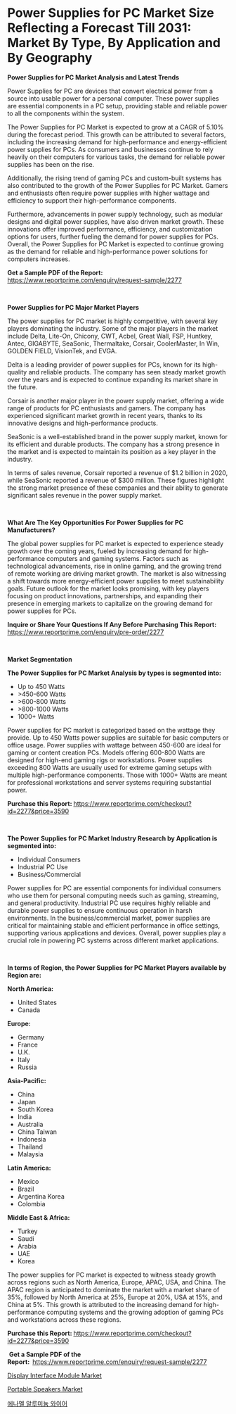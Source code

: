 <p><h1>Power Supplies for PC Market Size Reflecting a Forecast Till 2031: Market By Type, By Application and By Geography</h1></p><p><strong>Power Supplies for PC Market Analysis and Latest Trends</strong></p>
<p><p>Power Supplies for PC are devices that convert electrical power from a source into usable power for a personal computer. These power supplies are essential components in a PC setup, providing stable and reliable power to all the components within the system.</p><p>The Power Supplies for PC Market is expected to grow at a CAGR of 5.10% during the forecast period. This growth can be attributed to several factors, including the increasing demand for high-performance and energy-efficient power supplies for PCs. As consumers and businesses continue to rely heavily on their computers for various tasks, the demand for reliable power supplies has been on the rise.</p><p>Additionally, the rising trend of gaming PCs and custom-built systems has also contributed to the growth of the Power Supplies for PC Market. Gamers and enthusiasts often require power supplies with higher wattage and efficiency to support their high-performance components.</p><p>Furthermore, advancements in power supply technology, such as modular designs and digital power supplies, have also driven market growth. These innovations offer improved performance, efficiency, and customization options for users, further fueling the demand for power supplies for PCs. Overall, the Power Supplies for PC Market is expected to continue growing as the demand for reliable and high-performance power solutions for computers increases.</p></p>
<p><strong>Get a Sample PDF of the Report:&nbsp;</strong> <a href="https://www.reportprime.com/enquiry/request-sample/2277">https://www.reportprime.com/enquiry/request-sample/2277</a></p>
<p>&nbsp;</p>
<p><strong>Power Supplies for PC Major Market Players</strong></p>
<p><p>The power supplies for PC market is highly competitive, with several key players dominating the industry. Some of the major players in the market include Delta, Lite-On, Chicony, CWT, Acbel, Great Wall, FSP, Huntkey, Antec, GIGABYTE, SeaSonic, Thermaltake, Corsair, CoolerMaster, In Win, GOLDEN FIELD, VisionTek, and EVGA.</p><p>Delta is a leading provider of power supplies for PCs, known for its high-quality and reliable products. The company has seen steady market growth over the years and is expected to continue expanding its market share in the future.</p><p>Corsair is another major player in the power supply market, offering a wide range of products for PC enthusiasts and gamers. The company has experienced significant market growth in recent years, thanks to its innovative designs and high-performance products.</p><p>SeaSonic is a well-established brand in the power supply market, known for its efficient and durable products. The company has a strong presence in the market and is expected to maintain its position as a key player in the industry.</p><p>In terms of sales revenue, Corsair reported a revenue of $1.2 billion in 2020, while SeaSonic reported a revenue of $300 million. These figures highlight the strong market presence of these companies and their ability to generate significant sales revenue in the power supply market.</p></p>
<p>&nbsp;</p>
<p><strong>What Are The Key Opportunities For Power Supplies for PC Manufacturers?</strong></p>
<p><p>The global power supplies for PC market is expected to experience steady growth over the coming years, fueled by increasing demand for high-performance computers and gaming systems. Factors such as technological advancements, rise in online gaming, and the growing trend of remote working are driving market growth. The market is also witnessing a shift towards more energy-efficient power supplies to meet sustainability goals. Future outlook for the market looks promising, with key players focusing on product innovations, partnerships, and expanding their presence in emerging markets to capitalize on the growing demand for power supplies for PCs.</p></p>
<p><strong>Inquire or Share Your Questions If Any Before Purchasing This Report:</strong> <a href="https://www.reportprime.com/enquiry/pre-order/2277">https://www.reportprime.com/enquiry/pre-order/2277</a></p>
<p>&nbsp;</p>
<p><strong>Market Segmentation</strong></p>
<p><strong>The Power Supplies for PC Market Analysis by types is segmented into:</strong></p>
<p><ul><li>Up to 450 Watts</li><li>>450-600 Watts</li><li>>600-800 Watts</li><li>>800-1000 Watts</li><li>1000+ Watts</li></ul></p>
<p><p>Power supplies for PC market is categorized based on the wattage they provide. Up to 450 Watts power supplies are suitable for basic computers or office usage. Power supplies with wattage between 450-600 are ideal for gaming or content creation PCs. Models offering 600-800 Watts are designed for high-end gaming rigs or workstations. Power supplies exceeding 800 Watts are usually used for extreme gaming setups with multiple high-performance components. Those with 1000+ Watts are meant for professional workstations and server systems requiring substantial power.</p></p>
<p><strong>Purchase this Report:&nbsp;</strong><a href="https://www.reportprime.com/checkout?id=2277&price=3590">https://www.reportprime.com/checkout?id=2277&price=3590</a></p>
<p>&nbsp;</p>
<p><strong>The Power Supplies for PC Market Industry Research by Application is segmented into:</strong></p>
<p><ul><li>Individual Consumers</li><li>Industrial PC Use</li><li>Business/Commercial</li></ul></p>
<p><p>Power supplies for PC are essential components for individual consumers who use them for personal computing needs such as gaming, streaming, and general productivity. Industrial PC use requires highly reliable and durable power supplies to ensure continuous operation in harsh environments. In the business/commercial market, power supplies are critical for maintaining stable and efficient performance in office settings, supporting various applications and devices. Overall, power supplies play a crucial role in powering PC systems across different market applications.</p></p>
<p>&nbsp;</p>
<p><strong>In terms of Region, the Power Supplies for PC Market Players available by Region are:</strong></p>
<p>
    <p> <strong> North America: </strong>
        <ul>
            <li>United States</li>
            <li>Canada</li>
        </ul>
        </p> 
    <p> <strong> Europe: </strong>
        <ul>
            <li>Germany</li>
            <li>France</li>
            <li>U.K.</li>
            <li>Italy</li>
            <li>Russia</li>
        </ul>
        </p> 
    <p> <strong> Asia-Pacific: </strong>
        <ul>
            <li>China</li>
            <li>Japan</li>
            <li>South Korea</li>
            <li>India</li>
            <li>Australia</li>
            <li>China Taiwan</li>
            <li>Indonesia</li>
            <li>Thailand</li>
            <li>Malaysia</li>
        </ul>
        </p> 
    <p> <strong> Latin America: </strong>
        <ul>
            <li>Mexico</li>
            <li>Brazil</li>
            <li>Argentina Korea</li>
            <li>Colombia</li>
        </ul>
        </p> 
    <p> <strong> Middle East & Africa: </strong>
        <ul>
            <li>Turkey</li>
            <li>Saudi</li>
            <li>Arabia</li>
            <li>UAE</li>
            <li>Korea</li>
        </ul>
    </p>
    </p>
<p><p>The power supplies for PC market is expected to witness steady growth across regions such as North America, Europe, APAC, USA, and China. The APAC region is anticipated to dominate the market with a market share of 35%, followed by North America at 25%, Europe at 20%, USA at 15%, and China at 5%. This growth is attributed to the increasing demand for high-performance computing systems and the growing adoption of gaming PCs and workstations across these regions.</p></p>
<p><strong>Purchase this Report: </strong><a href="https://www.reportprime.com/checkout?id=2277&price=3590">https://www.reportprime.com/checkout?id=2277&price=3590</a></p>
<p>&nbsp;<strong>Get a Sample PDF of the Report:&nbsp;&nbsp;</strong><a href="https://www.reportprime.com/enquiry/request-sample/2277">https://www.reportprime.com/enquiry/request-sample/2277</a></p>
<p><strong></strong></p>
<p><p><a href="https://github.com/kosella/Market-Research-Report-List-2/blob/main/display-interface-module-market.md">Display Interface Module Market</a></p><p><a href="https://github.com/nathandecarvalho/Market-Research-Report-List-2/blob/main/portable-speakers-market.md">Portable Speakers Market</a></p><p><a href="https://github.com/JackieFauhey9089475/Market-Research-Report-List-1/blob/main/442782110266.md">에나멜 알루미늄 와이어</a></p></p>